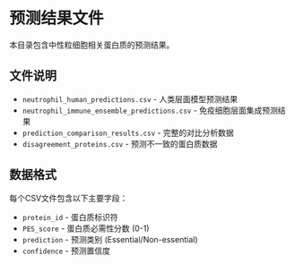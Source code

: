 # 预测结果文件

本目录包含中性粒细胞相关蛋白质的预测结果。

## 文件说明

- `neutrophil_human_predictions.csv` - 人类层面模型预测结果
- `neutrophil_immune_ensemble_predictions.csv` - 免疫细胞层面集成预测结果
- `prediction_comparison_results.csv` - 完整的对比分析数据
- `disagreement_proteins.csv` - 预测不一致的蛋白质数据

## 数据格式

每个CSV文件包含以下主要字段：
- `protein_id` - 蛋白质标识符
- `PES_score` - 蛋白质必需性分数 (0-1)
- `prediction` - 预测类别 (Essential/Non-essential)
- `confidence` - 预测置信度
